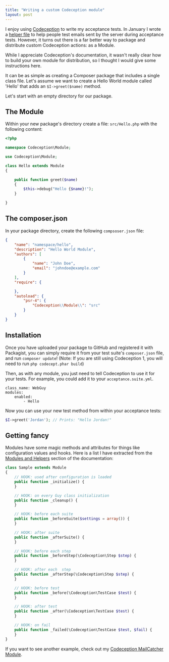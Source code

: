 ```yaml
---
title: "Writing a custom Codeception module"
layout: post
---
```


I enjoy using [Codeception](http://codeception.com/) to write my acceptance
tests. In January I wrote a [helper
file](https://github.com/captbaritone/mailcatcher-codeception-helper) to help
people test emails sent by the server during acceptance tests. However, it
turns out there is a far better way to package and distribute custom
Codeception actions: as a Module.

While I appreciate Codeception's documentation, it wasn't really clear how to
build your own module for distribution, so I thought I would give some
instructions here.

It can be as simple as creating a Composer package that includes a single class
file. Let's assume we want to create a Hello World module called 'Hello' that
adds an `$I->greet($name)` method.

Let's start with an empty directory for our package.

## The Module

Within your new package's directory create a file: `src/Hello.php` with
the following content:

```php
<?php

namespace Codeception\Module;

use Codeception\Module;

class Hello extends Module
{

    public function greet($name)
    {
        $this->debug("Hello {$name}!");
    }

}
```

## The composer.json

In your package directory, create the following `compsoser.json` file:

```json
{
    "name": "namespace/hello",
    "description": "Hello World Module",
    "authors": [
        {
            "name": "John Doe",
            "email": "johndoe@example.com"
        }
    ],
    "require": {

    },
    "autoload": {
        "psr-4": {
            "Codeception\\Module\\": "src"
        }
    }
}
```

## Installation

Once you have uploaded your package to GitHub and registered it with Packagist,
you can simply require it from your test suite's `composer.json` file, and run
`composer update`! (Note: If you are still using Codeception 1, you will need
to run `php codecept.phar build`)

Then, as with any module, you just need to tell Codeception to use it for your
tests. For example, you could add it to your `acceptance.suite.yml`.

```
class_name: WebGuy
modules:
    enabled:
        - Hello
```

Now you can use your new test method from within your acceptance tests:

```php
$I->greet('Jordan'); // Prints: "Hello Jordan!"
```

## Getting fancy

Modules have some magic methods and attributes for things like configuration
values and hooks. Here is a list I have extracted from the [Modules and
Helpers](http://codeception.com/docs/03-ModulesAndHelpers) section of the
documentation:

```php
class Sample extends Module
{
    // HOOK: used after configuration is loaded
    public function _initialize() {
    }

    // HOOK: on every Guy class initialization
    public function _cleanup() {
    }

    // HOOK: before each suite
    public function _beforeSuite($settings = array()) {
    }

    // HOOK: after suite
    public function _afterSuite() {
    }

    // HOOK: before each step
    public function _beforeStep(\Codeception\Step $step) {
    }

    // HOOK: after each  step
    public function _afterStep(\Codeception\Step $step) {
    }

    // HOOK: before test
    public function _before(\Codeception\TestCase $test) {
    }

    // HOOK: after test
    public function _after(\Codeception\TestCase $test) {
    }

    // HOOK: on fail
    public function _failed(\Codeception\TestCase $test, $fail) {
    }
}
```

If you want to see another example, check out my [Codeception MailCatcher
Module](https://github.com/captbaritone/codeception-mailcatcher-module).
